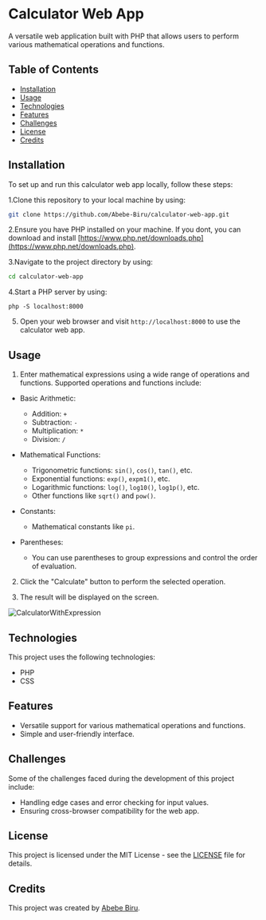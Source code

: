 # Calculator Web App

A versatile web application built with PHP that allows users to perform various mathematical operations and functions.

## Table of Contents

- [Installation](#installation)
- [Usage](#usage)
- [Technologies](#technologies)
- [Features](#features)
- [Challenges](#challenges)
- [License](#license)
- [Credits](#credits)

<a name="installation"></a>

## Installation

To set up and run this calculator web app locally, follow these steps:

1.Clone this repository to your local machine by using:

```bash
git clone https://github.com/Abebe-Biru/calculator-web-app.git
```

2.Ensure you have PHP installed on your machine. If you dont, you can download and install [https://www.php.net/downloads.php](https://www.php.net/downloads.php).

3.Navigate to the project directory by using:

```bash
cd calculator-web-app
```

4.Start a PHP server by using:

```
php -S localhost:8000
```

5. Open your web browser and visit `http://localhost:8000` to use the calculator web app.

<a name="usage"></a>

## Usage

1. Enter mathematical expressions using a wide range of operations and functions. Supported operations and functions include:

- Basic Arithmetic:
  - Addition: `+`
  - Subtraction: `-`
  - Multiplication: `*`
  - Division: `/`

- Mathematical Functions:
  - Trigonometric functions: `sin()`, `cos()`, `tan()`, etc.
  - Exponential functions: `exp()`, `expm1()`, etc.
  - Logarithmic functions: `log()`, `log10()`, `log1p()`, etc.
  - Other functions like `sqrt()` and `pow()`.

- Constants:
  - Mathematical constants like `pi`.

- Parentheses:
  - You can use parentheses to group expressions and control the order of evaluation.

2. Click the "Calculate" button to perform the selected operation.

3. The result will be displayed on the screen.

<!-- ![Calculator](https://i.imgur.com/kdBf903.png) -->
![CalculatorWithExpression](https://i.imgur.com/zqeQVBh.png)

<a name="technologies"></a>

## Technologies

This project uses the following technologies:

- PHP
- CSS

<a name="features"></a>

## Features

- Versatile support for various mathematical operations and functions.
- Simple and user-friendly interface.

<a name="challenges"></a>

## Challenges

Some of the challenges faced during the development of this project include:

- Handling edge cases and error checking for input values.
- Ensuring cross-browser compatibility for the web app.

<a name="license"></a>

## License

This project is licensed under the MIT License - see the [LICENSE](LICENSE) file for details.

<a name="credits"></a>

## Credits

This project was created by [Abebe Biru](https://www.linkedin.com/in/abebe-biru/).
